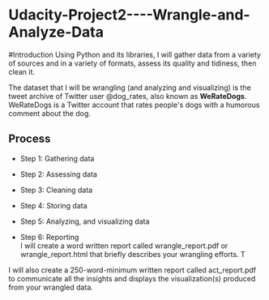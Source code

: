 # Udacity-Project2----Wrangle-and-Analyze-Data

#Introduction
Using Python and its libraries, I will gather data from a variety of sources and in a variety of formats, assess its quality and tidiness, then clean it. 

The dataset that I will be wrangling (and analyzing and visualizing) is the tweet archive of Twitter user @dog_rates, also known as **WeRateDogs**. WeRateDogs is a Twitter account that rates people's dogs with a humorous comment about the dog.

## Process
* Step 1: Gathering data

* Step 2: Assessing data

* Step 3: Cleaning data

* Step 4: Storing data

* Step 5: Analyzing, and visualizing data

* Step 6: Reporting <br>
I will create a word written report called wrangle_report.pdf or wrangle_report.html that briefly describes your wrangling efforts. T

I will also create a 250-word-minimum written report called act_report.pdf to communicate all the insights and displays the visualization(s) produced from your wrangled data. 
